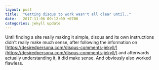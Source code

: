 ```yaml
---
layout: post
title:  "Getting disqus to work wasn't all clear until.."
date:   2017-11-06 09:12:09 +0700
categories: jekyll update
---
```

Until finding a site really making it simple, disqus and its own instructions didn't really make much sense,
after following the information on [https://desiredpersona.com/disqus-comments-jekyll/](https://desiredpersona.com/disqus-comments-jekyll/) and afterwards actually understanding it, it did make sense.
And obviously also worked flawless.



